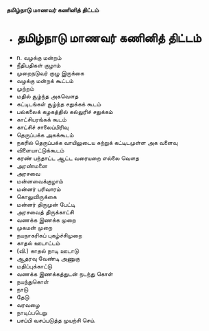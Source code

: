 **தமிழ்நாடு மாணவர் கணினித் திட்டம்**
- # தமிழ்நாடு மாணவர் கணினித் திட்டம்
- n. வழக்கு மன்றம்
- நீதிபதிகள் குழாம்
- முறைநடுவர் குழு இருக்கை
- வழக்கு மன்றக் கூட்டம்
- முற்றம்
- மதில் சூழ்ந்த அகவௌத
- கட்டிடங்கள் சூழ்ந்த சதுக்கக் கூடம்
- பல்கலைக் கழகத்தில் கல்லுரிச் சதுக்கம்
- காட்சியரங்கக் கூடம்
- காட்சிச் சாலைப்பிரிவு
- தெருப்பக்க அகக்கூடம்
- நகரில் தெருப்பக்க வாயிலுடைய சுற்றுக் கட்டிடமுள்ள அக வளைவு
- விளையாட்டுக்கூடம்
- கரண் பந்தாட்ட ஆட்ட வரையறை எல்லை வௌத
- அரண்மனை
- அரசவை
- மன்னவைக்குழாம்
- மன்னர் பரிவாரம்
- கொலுவிருக்கை
- மன்னர் திருமுன் பேட்டி
- அரசவைத் திருக்காட்சி
- வணக்க இணக்க முறை
- முகமன் முறை
- நயநாகரிகப் புகழ்ச்சிமுறை
- காதல் ஊடாட்டம்
- (வி.) காதல் நாடி ஊடாடு
- ஆதரவு வேண்டி அணுகு
- மதிப்புக்காட்டு
- வணக்க இணக்கத்துடன் நடந்து கொள்
- நயந்துகொள்
- நாடு
- தேடு
- வரவழை
- நாடிப்பபெறு
- பசப்பி வசப்படுத்த முயற்சி செய்.

